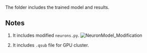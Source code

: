 The folder includes the trained model and results.

## Notes
1. It includes modified `neurons.py`.
![NeuronModel_Modification](https://github.com/asbc19/SNN_Interface/assets/67765415/38d65aba-6243-4b58-bc77-0bdbd79ca90d)

3. It includes `.qsub` file for GPU cluster.
